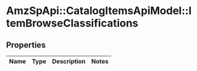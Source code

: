 # AmzSpApi::CatalogItemsApiModel::ItemBrowseClassifications

## Properties
Name | Type | Description | Notes
------------ | ------------- | ------------- | -------------

